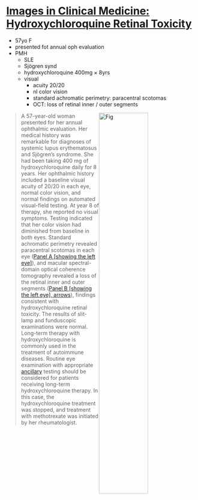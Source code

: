 <!--
Filename: 	2019-04-25_57F.md
Project: 	/Users/shume/Developer/physician/NEJM/IiCM
Author: 	shumez <https://github.com/shumez>
Created: 	2019-04-26 10:35:1
Modified: 	2019-04-26 12:54:13
-----
Copyright (c) 2019 shumez
-->

# [Images in Clinical Medicine: Hydroxychloroquine Retinal Toxicity][2019_KimballGlennP_ProanoCinthia]

* 57yo F
* presented fot annual oph evaluation
* PMH
	* SLE
	* Sjögren synd
	* hydroxychloroquine 400mg &times; 8yrs
	* visual 
		* acuity 20/20
		* nl color vision
		* standard achromatic perimetry: paracentral scotomas
		* OCT: loss of retinal inner / outer segments


[![Fig][fig]][fig]

> A 57-year-old woman presented for her annual ophthalmic evaluation. Her medical history was remarkable for diagnoses of systemic lupus erythematosus and Sjögren’s syndrome. She had been taking 400 mg of hydroxychloroquine daily for 8 years. Her ophthalmic history included a baseline visual acuity of 20/20 in each eye, normal color vision, and normal findings on automated visual-field testing. At year 8 of therapy, she reported no visual symptoms. Testing indicated that her color vision had diminished from baseline in both eyes. Standard achromatic perimetry revealed paracentral scotomas in each eye ([Panel A [showing the left eye]](#fig)), and macular spectral-domain optical coherence tomography revealed a loss of the retinal inner and outer segments ([Panel B [showing the left eye], arrows](#fig)), findings consistent with hydroxychloroquine retinal toxicity. The results of slit-lamp and funduscopic examinations were normal. Long-term therapy with hydroxychloroquine is commonly used in the treatment of autoimmune diseases. Routine eye examination with appropriate [ancillary](. "補助的な") testing should be considered for patients receiving long-term hydroxychloroquine therapy. In this case, the hydroxychloroquine treatment was stopped, and treatment with methotrexate was initiated by her rheumatologist.



##

[2019_KimballGlennP_ProanoCinthia]: https://www.nejm.org/doi/full/10.1056/NEJMicm1304542

[fig]: https://www.nejm.org/na101/home/literatum/publisher/mms/journals/content/nejm/2019/nejm_2019.380.issue-17/nejmicm1304542/20190419/images/img_medium/nejmicm1304542_f1.jpeg

<style type="text/css">
	img{width: 51%; float: right;}
</style>